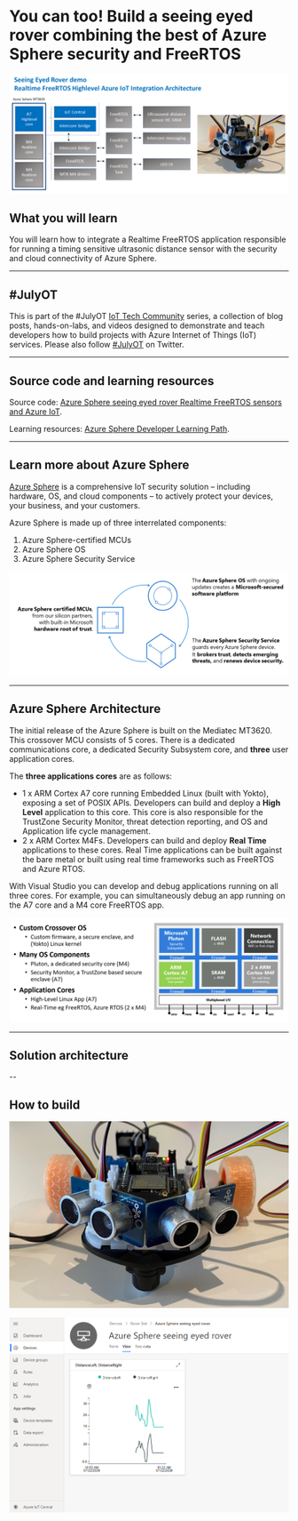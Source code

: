 # You can too! Build a seeing eyed rover combining the best of Azure Sphere security and FreeRTOS

![](resources/architecture.png)

## What you will learn

You will learn how to integrate a Realtime FreeRTOS application responsible for running a timing sensitive ultrasonic distance sensor with the security and cloud connectivity of Azure Sphere.

---

## #JulyOT

This is part of the #JulyOT [IoT Tech Community](http://aka.ms/julyot) series, a collection of blog posts, hands-on-labs, and videos designed to demonstrate and teach developers how to build projects with Azure Internet of Things (IoT) services. Please also follow [#JulyOT](https://twitter.com/hashtag/JulyOT) on Twitter.

---

## Source code and learning resources

Source code: [Azure Sphere seeing eyed rover Realtime FreeRTOS sensors and Azure IoT](https://gloveboxes.github.io/Azure-Sphere-Rover-Bot-FreeRTOS-with-Azure-IoT/).

Learning resources: [Azure Sphere Developer Learning Path](https://github.com/gloveboxes/Azure-Sphere-Learning-Path).

---

## Learn more about Azure Sphere

[Azure Sphere](https://azure.microsoft.com/en-au/services/azure-sphere/?WT.mc_id=julyot-azd-dglover) is a comprehensive IoT security solution – including hardware, OS, and cloud components – to actively protect your devices, your business, and your customers.

Azure Sphere is made up of three interrelated components:

1. Azure Sphere-certified MCUs
2. Azure Sphere OS
3. Azure Sphere Security Service

![Azure Sphere end-to-end](resources/azure-sphere-end-to-end.png)

---

## Azure Sphere Architecture

The initial release of the Azure Sphere is built on the Mediatec MT3620. This crossover MCU consists of 5 cores. There is a dedicated communications core, a dedicated Security Subsystem core, and **three** user application cores.

The **three applications cores** are as follows:

* 1 x  ARM Cortex A7 core running Embedded Linux (built with Yokto), exposing a set of POSIX APIs. Developers can build and deploy a **High Level** application to this core. This core is also responsible for the TrustZone Security Monitor, threat detection reporting, and OS and Application life cycle management.
* 2 x ARM Cortex M4Fs. Developers can build and deploy **Real Time** applications to these cores. Real Time applications can be built against the bare metal or built using  real time frameworks such as FreeRTOS and Azure RTOS.

With Visual Studio you can develop and debug applications running on all three cores. For example, you can simultaneously debug an app running on the A7 core and a M4 core FreeRTOS app.


![Azure Sphere architecture](resources/azure-sphere-architecture.png)


---

## Solution architecture

--

## How to build

![](resources/IMG_0172_cropped.jpg)

![](resources/iot-central-distance-chart.png)